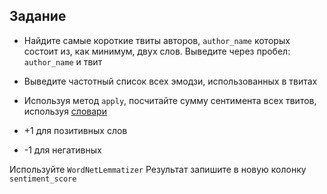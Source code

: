 ## Задание

* Найдите самые короткие твиты авторов, ```author_name``` которых состоит из, как минимум, двух слов. Выведите через пробел: ```author_name``` и твит

* Выведите частотный список всех эмодзи, использованных в твитах

* Используя метод ```apply```, посчитайте сумму сентимента всех твитов, используя [словари](https://github.com/jeffreybreen/twitter-sentiment-analysis-tutorial-201107/tree/master/data/opinion-lexicon-English)
* +1 для позитивных слов
* -1 для негативных

Используйте ```WordNetLemmatizer```
Результат запишите в новую колонку ```sentiment_score```